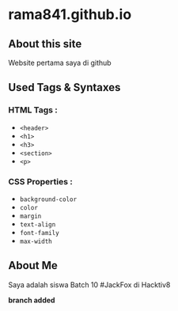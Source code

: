 # rama841.github.io


## About this site
Website pertama saya di github


## Used Tags & Syntaxes

### HTML Tags :
- `<header>`
- `<h1>`
- `<h3>`
- `<section>`
- `<p>`

### CSS Properties :
- `background-color`
- `color`
- `margin`
- `text-align`
- `font-family`
- `max-width`


## About Me
Saya adalah siswa Batch 10 #JackFox di Hacktiv8

__branch added__